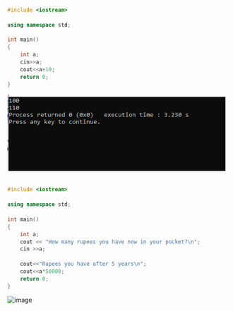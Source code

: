 ```C++

#include <iostream>

using namespace std;

int main()
{
    int a;
    cin>>a;
    cout<<a+10;
    return 0;
}

```

![image1](https://github.com/devangnegi06/PPS_CEA_Dec2025/blob/main/cout.PNG)


```C++

#include <iostream>

using namespace std;

int main()
{
    int a;
    cout << "How many rupees you have now in your pocket?\n";
    cin >>a;

    cout<<"Rupees you have after 5 years\n";
    cout<<a*50000;
    return 0;
}

```

![image]()

